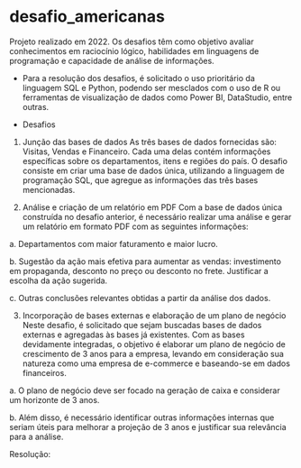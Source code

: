 # desafio_americanas
Projeto realizado em 2022. Os desafios têm como objetivo avaliar conhecimentos em raciocínio lógico, habilidades em linguagens de programação e capacidade de análise de informações.

- Para a resolução dos desafios, é solicitado o uso prioritário da linguagem SQL e Python, podendo ser mesclados com o uso de R ou ferramentas de visualização de dados como Power BI, DataStudio, entre outras.

 - Desafios
1. Junção das bases de dados
As três bases de dados fornecidas são: Visitas, Vendas e Financeiro. Cada uma delas contém informações específicas sobre os departamentos, itens e regiões do país. O desafio consiste em criar uma base de dados única, utilizando a linguagem de programação SQL, que agregue as informações das três bases mencionadas.

2. Análise e criação de um relatório em PDF
Com a base de dados única construída no desafio anterior, é necessário realizar uma análise e gerar um relatório em formato PDF com as seguintes informações:

a. Departamentos com maior faturamento e maior lucro.

b. Sugestão da ação mais efetiva para aumentar as vendas: investimento em propaganda, desconto no preço ou desconto no frete. Justificar a escolha da ação sugerida.

c. Outras conclusões relevantes obtidas a partir da análise dos dados.

3. Incorporação de bases externas e elaboração de um plano de negócio
Neste desafio, é solicitado que sejam buscadas bases de dados externas e agregadas às bases já existentes. Com as bases devidamente integradas, o objetivo é elaborar um plano de negócio de crescimento de 3 anos para a empresa, levando em consideração sua natureza como uma empresa de e-commerce e baseando-se em dados financeiros.

a. O plano de negócio deve ser focado na geração de caixa e considerar um horizonte de 3 anos.

b. Além disso, é necessário identificar outras informações internas que seriam úteis para melhorar a projeção de 3 anos e justificar sua relevância para a análise.


Resolução:
